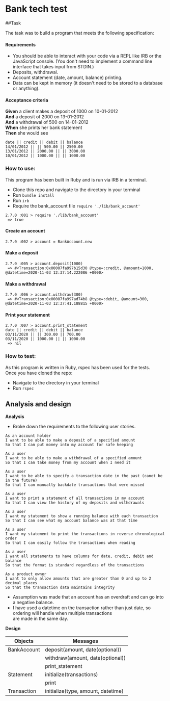 Bank tech test
=================

##Task

The task was to build a program that meets the following specification:

#### Requirements

* You should be able to interact with your code via a REPL like IRB or the JavaScript console.  (You don't need to implement a command line interface that takes input from STDIN.)
* Deposits, withdrawal.
* Account statement (date, amount, balance) printing.
* Data can be kept in memory (it doesn't need to be stored to a database or anything).

#### Acceptance criteria

**Given** a client makes a deposit of 1000 on 10-01-2012  
**And** a deposit of 2000 on 13-01-2012  
**And** a withdrawal of 500 on 14-01-2012  
**When** she prints her bank statement  
**Then** she would see

```
date || credit || debit || balance
14/01/2012 || || 500.00 || 2500.00
13/01/2012 || 2000.00 || || 3000.00
10/01/2012 || 1000.00 || || 1000.00
```

### How to use:
This program has been built in Ruby and is run via IRB in a terminal.

- Clone this repo and navigate to the directory in your terminal
- Run `bundle install`
- Run `irb`
- Require the bank_account file
    `require './lib/bank_account'`
```
2.7.0 :001 > require './lib/bank_account'
 => true
```

#### Create an account
```
2.7.0 :002 > account = BankAccount.new
```

#### Make a deposit
```
2.7.0 :005 > account.deposit(1000)
 => #<Transaction:0x00007fa997b15d30 @type=:credit, @amount=1000, @datetime=2020-11-03 12:37:14.222086 +0000>
```

#### Make a withdrawal
```
2.7.0 :006 > account.withdraw(300)
 => #<Transaction:0x00007fa997ad74b8 @type=:debit, @amount=300, @datetime=2020-11-03 12:37:41.188815 +0000>
```

#### Print your statement
```
2.7.0 :007 > account.print_statement
date || credit || debit || balance
03/11/2020 || || 300.00 || 700.00
03/11/2020 || 1000.00 || || 1000.00
 => nil
```

### How to test:

As this program is written in Ruby, rspec has been used for the tests.  
Once you have cloned the repo:
- Navigate to the directory in your terminal
- Run `rspec`

Analysis and design
---------
**Analysis**
* Broke down the requirements to the following user stories. 
```
As an account holder
I want to be able to make a deposit of a specified amount
So that I can put money into my account for safe keeping

As a user
I want to be able to make a withdrawal of a specified amount
So that I can take money from my account when I need it

As a user
I want to be able to specify a transaction date in the past (canot be in the future)
So that I can manually backdate transactions that were missed

As a user
I want to print a statement of all transactions in my account
So that I can view the history of my deposits and withdrawals

As a user
I want my statement to show a running balance with each transaction
So that I can see what my account balance was at that time

As a user
I want my statement to print the transactions in reverse chronological order
So that I can easily follow the transactions when reading

As a user
I want all statements to have columns for date, credit, debit and balance
So that the format is standard regardless of the transactions

As a product owner
I want to only allow amounts that are greater than 0 and up to 2 decimal places
So that the transaction data maintains integrity
```

* Assumption was made that an account has an overdraft and can go into a negative balance.
* I have used a datetime on the transaction rather than just date, so ordering will handle when multiple transactions  
are made in the same day.

**Design**

| Objects 	    | Messages             	                |
|------------   |------------------------------------   |
| BankAccount 	| deposit(amount, date(optional)) 	    |
|             	| withdraw(amount, date(optional))      |
|            	| print_statement 	                    |
| Statement   	| initialize(transactions)              |
|              	| print                                 |
| Transaction   | initialize(type, amount, datetime)    |


